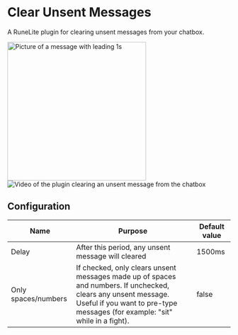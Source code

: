 # Clear Unsent Messages

A RuneLite plugin for clearing unsent messages from your chatbox.

<img width="313" alt="Picture of a message with leading 1s" src="https://user-images.githubusercontent.com/51724788/208325355-3851a5fc-f6bf-47a0-a4b6-3aa14a7c8144.png">

<img src="https://user-images.githubusercontent.com/51724788/208325383-d0f0b999-5318-4dc8-8332-b1f6760ae375.gif" alt="Video of the plugin clearing an unsent message from the chatbox"/>

## Configuration

|Name|Purpose|Default value|
|-|-|-|
|Delay|After this period, any unsent message will cleared|1500ms|
|Only spaces/numbers|If checked, only clears unsent messages made up of spaces and numbers. If unchecked, clears any unsent message. Useful if you want to pre-type messages (for example: "sit" while in a fight).|false|